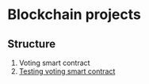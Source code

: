 # Blockchain projects

## Structure
1. Voting smart contract
2. [Testing voting smart contract](02/README.md)
